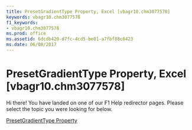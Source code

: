 ```yaml
---
title: PresetGradientType Property, Excel [vbagr10.chm3077578]
keywords: vbagr10.chm3077578
f1_keywords:
- vbagr10.chm3077578
ms.prod: office
ms.assetid: 6dcdb420-d7fc-4cd5-be01-a7fbf88c6423
ms.date: 06/08/2017
---
```



# PresetGradientType Property, Excel [vbagr10.chm3077578]

Hi there! You have landed on one of our F1 Help redirector pages. Please select the topic you were looking for below.

[PresetGradientType Property](http://msdn.microsoft.com/library/10ea644f-a856-acd1-45b8-6c1d35d2390a%28Office.15%29.aspx)

